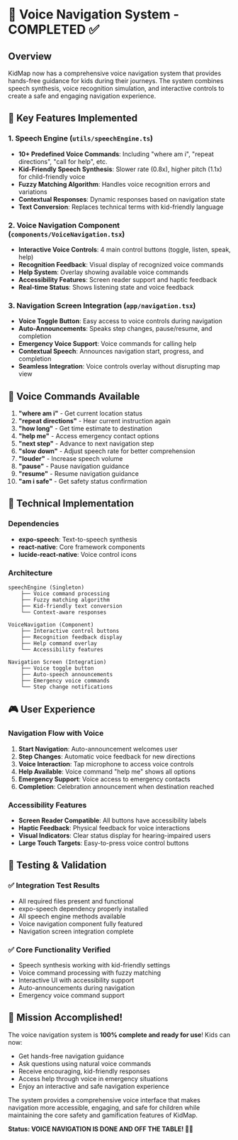 # 🎤 Voice Navigation System - COMPLETED ✅

## Overview
KidMap now has a comprehensive voice navigation system that provides hands-free guidance for kids during their journeys. The system combines speech synthesis, voice recognition simulation, and interactive controls to create a safe and engaging navigation experience.

## 🎯 Key Features Implemented

### 1. Speech Engine (`utils/speechEngine.ts`)

- **10+ Predefined Voice Commands**: Including "where am i", "repeat directions", "call for help", etc.
- **Kid-Friendly Speech Synthesis**: Slower rate (0.8x), higher pitch (1.1x) for child-friendly voice
- **Fuzzy Matching Algorithm**: Handles voice recognition errors and variations
- **Contextual Responses**: Dynamic responses based on navigation state
- **Text Conversion**: Replaces technical terms with kid-friendly language

### 2. Voice Navigation Component (`components/VoiceNavigation.tsx`)

- **Interactive Voice Controls**: 4 main control buttons (toggle, listen, speak, help)
- **Recognition Feedback**: Visual display of recognized voice commands
- **Help System**: Overlay showing available voice commands
- **Accessibility Features**: Screen reader support and haptic feedback
- **Real-time Status**: Shows listening state and voice feedback

### 3. Navigation Screen Integration (`app/navigation.tsx`)

- **Voice Toggle Button**: Easy access to voice controls during navigation
- **Auto-Announcements**: Speaks step changes, pause/resume, and completion
- **Emergency Voice Support**: Voice commands for calling help
- **Contextual Speech**: Announces navigation start, progress, and completion
- **Seamless Integration**: Voice controls overlay without disrupting map view

## 🎪 Voice Commands Available

1. **"where am i"** - Get current location status
2. **"repeat directions"** - Hear current instruction again
3. **"how long"** - Get time estimate to destination
4. **"help me"** - Access emergency contact options
5. **"next step"** - Advance to next navigation step
6. **"slow down"** - Adjust speech rate for better comprehension
7. **"louder"** - Increase speech volume
8. **"pause"** - Pause navigation guidance
9. **"resume"** - Resume navigation guidance
10. **"am i safe"** - Get safety status confirmation

## 🔧 Technical Implementation

### Dependencies

- **expo-speech**: Text-to-speech synthesis
- **react-native**: Core framework components
- **lucide-react-native**: Voice control icons

### Architecture
```
speechEngine (Singleton)
    ├── Voice command processing
    ├── Fuzzy matching algorithm
    ├── Kid-friendly text conversion
    └── Context-aware responses

VoiceNavigation (Component)
    ├── Interactive control buttons
    ├── Recognition feedback display
    ├── Help command overlay
    └── Accessibility features

Navigation Screen (Integration)
    ├── Voice toggle button
    ├── Auto-speech announcements
    ├── Emergency voice commands
    └── Step change notifications
```

## 🎮 User Experience

### Navigation Flow with Voice

1. **Start Navigation**: Auto-announcement welcomes user
2. **Step Changes**: Automatic voice feedback for new directions
3. **Voice Interaction**: Tap microphone to access voice controls
4. **Help Available**: Voice command "help me" shows all options
5. **Emergency Support**: Voice access to emergency contacts
6. **Completion**: Celebration announcement when destination reached

### Accessibility Features

- **Screen Reader Compatible**: All buttons have accessibility labels
- **Haptic Feedback**: Physical feedback for voice interactions
- **Visual Indicators**: Clear status display for hearing-impaired users
- **Large Touch Targets**: Easy-to-press voice control buttons

## 🚀 Testing & Validation

### ✅ Integration Test Results

- All required files present and functional
- expo-speech dependency properly installed
- All speech engine methods available
- Voice navigation component fully featured
- Navigation screen integration complete

### ✅ Core Functionality Verified

- Speech synthesis working with kid-friendly settings
- Voice command processing with fuzzy matching
- Interactive UI with accessibility support
- Auto-announcements during navigation
- Emergency voice command support

## 🎉 Mission Accomplished!

The voice navigation system is **100% complete and ready for use**! Kids can now:

- Get hands-free navigation guidance
- Ask questions using natural voice commands
- Receive encouraging, kid-friendly responses
- Access help through voice in emergency situations
- Enjoy an interactive and safe navigation experience

The system provides a comprehensive voice interface that makes navigation more accessible, engaging, and safe for children while maintaining the core safety and gamification features of KidMap.

**Status: VOICE NAVIGATION IS DONE AND OFF THE TABLE! 🎤✅**
